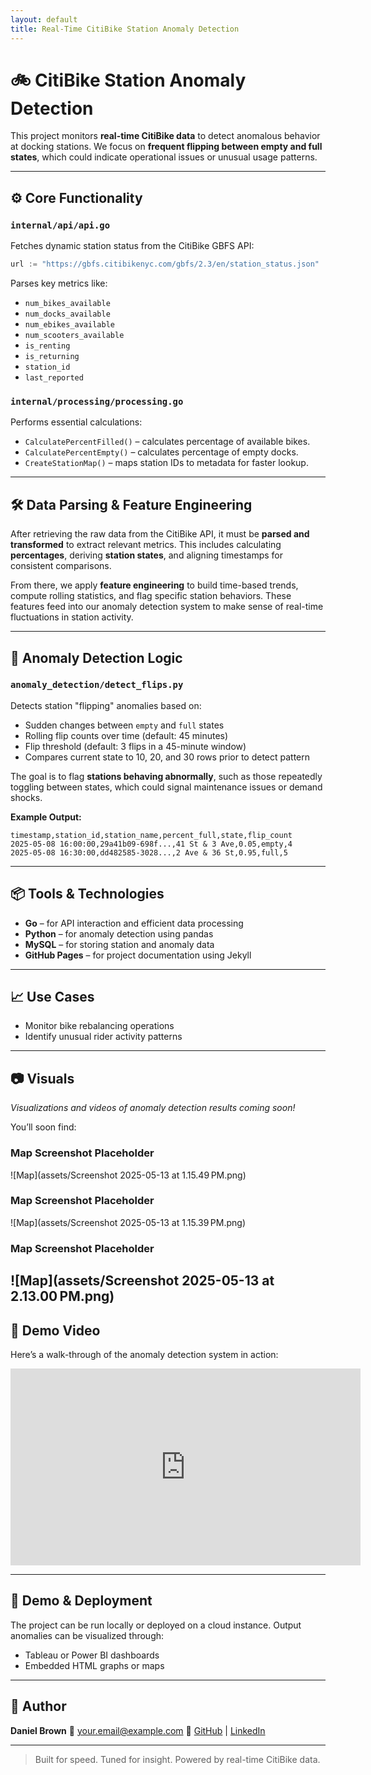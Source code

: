 ```yaml
---
layout: default
title: Real-Time CitiBike Station Anomaly Detection
---
```


# 🚲 CitiBike Station Anomaly Detection

This project monitors **real-time CitiBike data** to detect anomalous behavior at docking stations. We focus on **frequent flipping between empty and full states**, which could indicate operational issues or unusual usage patterns.

---

## ⚙️ Core Functionality

### `internal/api/api.go`

Fetches dynamic station status from the CitiBike GBFS API:

```go
url := "https://gbfs.citibikenyc.com/gbfs/2.3/en/station_status.json"
````

Parses key metrics like:

* `num_bikes_available`
* `num_docks_available`
* `num_ebikes_available`
* `num_scooters_available`
* `is_renting`
* `is_returning`
* `station_id`
* `last_reported`

### `internal/processing/processing.go`

Performs essential calculations:

* `CalculatePercentFilled()` – calculates percentage of available bikes.
* `CalculatePercentEmpty()` – calculates percentage of empty docks.
* `CreateStationMap()` – maps station IDs to metadata for faster lookup.

---

## 🛠️ Data Parsing & Feature Engineering

After retrieving the raw data from the CitiBike API, it must be **parsed and transformed** to extract relevant metrics. This includes calculating **percentages**, deriving **station states**, and aligning timestamps for consistent comparisons.

From there, we apply **feature engineering** to build time-based trends, compute rolling statistics, and flag specific station behaviors. These features feed into our anomaly detection system to make sense of real-time fluctuations in station activity.

---

## 🧠 Anomaly Detection Logic

### `anomaly_detection/detect_flips.py`

Detects station "flipping" anomalies based on:

* Sudden changes between `empty` and `full` states
* Rolling flip counts over time (default: 45 minutes)
* Flip threshold (default: 3 flips in a 45-minute window)
* Compares current state to 10, 20, and 30 rows prior to detect pattern

The goal is to flag **stations behaving abnormally**, such as those repeatedly toggling between states, which could signal maintenance issues or demand shocks.

**Example Output:**

```csv
timestamp,station_id,station_name,percent_full,state,flip_count
2025-05-08 16:00:00,29a41b09-698f...,41 St & 3 Ave,0.05,empty,4
2025-05-08 16:30:00,dd482585-3028...,2 Ave & 36 St,0.95,full,5
```

---

## 📦 Tools & Technologies

* **Go** – for API interaction and efficient data processing
* **Python** – for anomaly detection using pandas
* **MySQL** – for storing station and anomaly data
* **GitHub Pages** – for project documentation using Jekyll

---

## 📈 Use Cases

* Monitor bike rebalancing operations
* Identify unusual rider activity patterns

---

## 📷 Visuals

*Visualizations and videos of anomaly detection results coming soon!*

You’ll soon find:

### Map Screenshot Placeholder
![Map](assets/Screenshot 2025-05-13 at 1.15.49 PM.png)

### Map Screenshot Placeholder
![Map](assets/Screenshot 2025-05-13 at 1.15.39 PM.png)

### Map Screenshot Placeholder
![Map](assets/Screenshot 2025-05-13 at 2.13.00 PM.png)
---

## 🎥 Demo Video

Here’s a walk-through of the anomaly detection system in action:

  <iframe width="560" height="315" src="https://www.youtube.com/embed/Ik1FlE2llmI" title="YouTube video player" frameborder="0" allowfullscreen></iframe>

---

## 🚀 Demo & Deployment

The project can be run locally or deployed on a cloud instance. Output anomalies can be visualized through:

* Tableau or Power BI dashboards
* Embedded HTML graphs or maps

---

## 👤 Author

**Daniel Brown**
📧 [your.email@example.com](mailto:djbrown227@gmail.com)
🔗 [GitHub](https://github.com/djbrown227/citibike_anomaly_detection) | [LinkedIn](https://www.linkedin.com/in/daniel-brown-203288146/)

---

> Built for speed. Tuned for insight. Powered by real-time CitiBike data.
